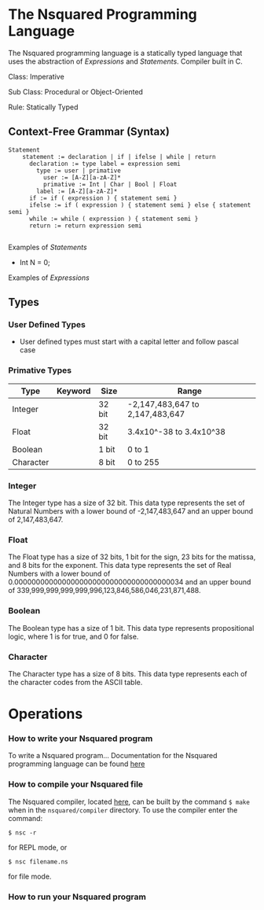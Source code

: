 # The Nsquared Programming Language
The Nsquared programming language is a statically typed language that uses the abstraction of *Expressions* and *Statements*. Compiler built in C.

Class: Imperative

Sub Class: Procedural or Object-Oriented

Rule: Statically Typed

## Context-Free Grammar (Syntax)
```
Statement
    statement := declaration | if | ifelse | while | return
      declaration := type label = expression semi
        type := user | primative
          user := [A-Z][a-zA-Z]*
          primative := Int | Char | Bool | Float
        label := [A-Z][a-zA-Z]*
      if := if ( expression ) { statement semi }
      ifelse := if ( expression ) { statement semi } else { statement semi }
      while := while ( expression ) { statement semi }
      return := return expression semi
    
```
Examples of *Statements*
- Int N = 0;

Examples of *Expressions*

## Types

### User Defined Types
- User defined types must start with a capital letter and follow pascal case

### Primative Types
| Type | Keyword | Size | Range |
| --- | --- | --- | --- |
| Integer |  | 32 bit | -2,147,483,647 to 2,147,483,647 |
| Float |  | 32 bit | 3.4x10^-38 to 3.4x10^38 |
| Boolean |  | 1 bit  | 0 to 1 |
| Character |  | 8 bit | 0 to 255 |

### Integer
The Integer type has a size of 32 bit. This data type represents the set of Natural Numbers with a lower bound of -2,147,483,647 and an upper bound of 2,147,483,647.

### Float
The Float type has a size of 32 bits, 1 bit for the sign, 23 bits for the matissa, and 8 bits for the exponent. This data type represents the set of Real Numbers with a lower bound of 0.000000000000000000000000000000000000034 and an upper bound of 339,999,999,999,999,996,123,846,586,046,231,871,488.

### Boolean 
The Boolean type has a size of 1 bit. This data type represents propositional logic, where 1 is for true, and 0 for false.

### Character
The Character type has a size of 8 bits. This data type represents each of the character codes from the ASCII table.

# Operations

### How to write your Nsquared program
To write a Nsquared program...
Documentation for the Nsquared programming language can be found [here](docs/language/README.md)

### How to compile your Nsquared file
The Nsquared compiler, located [here](docs/compiler/README.md), can be built by the command `$ make` when in the `nsquared/compiler` directory. To use the compiler enter the command:
```
$ nsc -r
``` 
for REPL mode, or
```
$ nsc filename.ns
```
for file mode.

### How to run your Nsquared program

